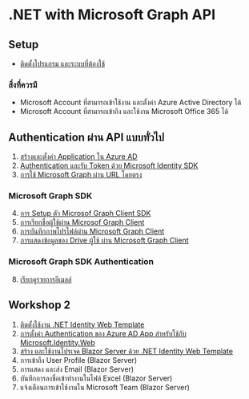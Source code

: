 
# .NET with Microsoft Graph API

## Setup

- [ติดตั้งโปรแกรม และระบบที่ต้องใช้](setup.md)

### สิ่งที่ควรมี

- Microsoft Account ที่สามารถเข้าใช้งาน และตั้งค่า Azure Active Directory ได้
- Microsoft Account ที่สามารถเข้าถึง และใช้งาน Microsoft Office 365 ได้ 

## Authentication ผ่าน API แบบทั่วไป

1. [สร้างและตั้งค่า Application ใน Azure AD](register-app-in-azure-ad.md)
2. [Authentication และรับ Token ด้วย Microsoft Identity SDK](authentication-console-app.md)
3. [การใช้ Microsoft Graph ผ่าน URL โดยตรง](access-graph-via-url.md)

### Microsoft Graph SDK

4. [การ Setup ตัว Microsof Graph Client SDK](use-ms-graph-client.md)
5. [การเรียกชื่อผู้ใช้ผ่าน Microsof Graph Client](graph-get-display-name.md)
6. [การบันทึกภาพโปรไฟล์ผ่าน Microsoft Graph Client](graph-get-profile-photo.md)
7. [การแสดงข้อมูลของ Drive ผู้ใช้ ผ่าน Microsoft Graph Client](graph-get-drive-items.md)

### Microsoft Graph SDK Authentication

8. [เรียกดูรายการอีเมลล์](graph-get-mails.md)

## Workshop 2

1. [ติดตั้งใช้งาน .NET Identity Web Template](install-dot-net-identity-web-template.md)
2. [การตั้งค่า Authentication ของ Azure AD App สำหรับใช้กับ Microsoft.Identity.Web](setup-authentication-for-microsoft-identity-web.md)
3. [สร้าง และใช้งานโปรเจค Blazor Server ด้วย .NET Identity Web Template](create-and-run-blazor-server-with-ms-identity-web.md)
4. การเข้าถึง User Profile (Blazor Server)
5. การแสดง และส่ง Email (Blazor Server)
6. บันทึกการลงชื่อเข้าทำงานในไฟล์ Excel (Blazor Server)
7. แจ้งเตือนการเข้าใช้งานใน Microsoft Team (Blazor Server)


